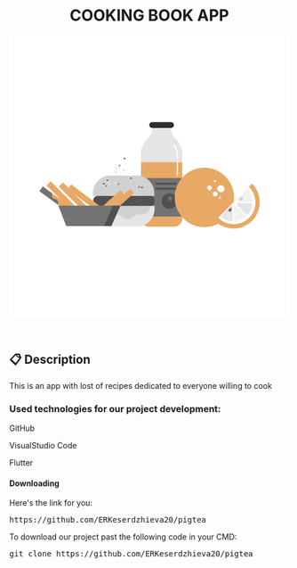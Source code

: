 <h1 align = "center"> COOKING BOOK APP </h1>

<p align="center">
  <img src = "https://github.com/ERKeserdzhieva20/pigtea/blob/main/pigtea/assets/food.png" alt="logo" />
</p><br>







## 📋 Description

This is an app with lost of recipes dedicated to everyone willing to cook






### Used technologies for our project development:

GitHub

VisualStudio Code

Flutter



#### Downloading
Here's the link for you:
<pre>https://github.com/ERKeserdzhieva20/pigtea</pre>



To download our project past the following code in your CMD:
<pre>git clone https://github.com/ERKeserdzhieva20/pigtea</pre>

